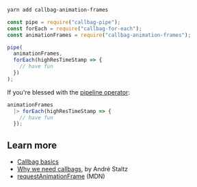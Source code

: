 ```bash
yarn add callbag-animation-frames
```

```javascript
const pipe = require("callbag-pipe");
const forEach = require("callbag-for-each");
const animationFrames = require("callbag-animation-frames");

pipe(
  animationFrames,
  forEach(highResTimeStamp => {
    // have fun
  })
);
```

If you're blessed with the [pipeline operator](https://github.com/tc39/proposal-pipeline-operator):

```javascript
animationFrames
  |> forEach(highResTimeStamp => {
    // have fun
  });
```

## Learn more

* [Callbag basics](https://github.com/staltz/callbag-basics)
* [Why we need callbags](https://staltz.com/why-we-need-callbags.html), by André Staltz
* [requestAnimationFrame](https://developer.mozilla.org/en-US/docs/Web/API/window/requestAnimationFrame) (MDN)
